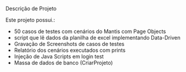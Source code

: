 Descrição de Projeto

Este projeto possui.:

- 50 casos de testes com cenários do Mantis com Page Objects
- script que lê dados da planilha de excel implementando Data-Driven
- Gravação de Screenshots de casos de testes
- Relatório dos cenários executados com prints
- Injeção de Java Scripts em login test
- Massa de dados de banco (CriarProjeto)
